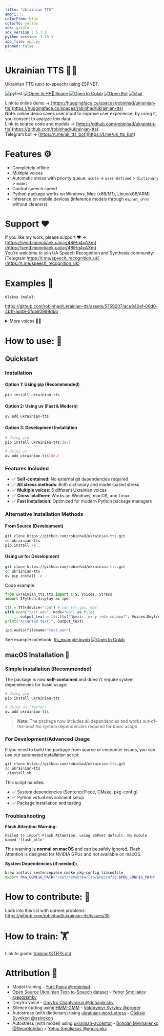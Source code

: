 ```yaml
---
title: "Ukrainian TTS"
emoji: 🐌
colorFrom: blue
colorTo: yellow
sdk: gradio
sdk_version : 5.7.1
python_version: 3.10.3
app_file: app.py
pinned: false
---
```


# Ukrainian TTS 📢🤖
Ukrainian TTS (text-to-speech) using ESPNET.

![pytest](https://github.com/robinhad/ukrainian-tts/actions/workflows/hf-sync.yml/badge.svg)
[![Open In HF🤗 Space ](https://img.shields.io/badge/Open%20Demo-%F0%9F%A4%97%20Space-yellow)](https://huggingface.co/spaces/robinhad/ukrainian-tts)
[![Open In Colab](https://colab.research.google.com/assets/colab-badge.svg)](https://colab.research.google.com/github/robinhad/ukrainian-tts/blob/main/tts_example.ipynb)
[![Open Bot](https://img.shields.io/badge/Open%20Bot%20🤖-Telegram-blue)](https://t.me/uk_tts_bot)
[![chat](https://img.shields.io/badge/chat-Telegram-blue)](https://t.me/speech_recognition_uk)

Link to online demo -> [https://huggingface.co/spaces/robinhad/ukrainian-tts](https://huggingface.co/spaces/robinhad/ukrainian-tts)  
Note: online demo saves user input to improve user experience; by using it, you consent to analyze this data.   
Link to source code and models -> [https://github.com/robinhad/ukrainian-tts](https://github.com/robinhad/ukrainian-tts)  
Telegram bot -> [https://t.me/uk_tts_bot](https://t.me/uk_tts_bot)  

# Features ⚙️
- Completely offline
- Multiple voices
- Automatic stress with priority queue: `acute` -> `user-defined` > `dictionary` > `model`
- Control speech speed
- Python package works on Windows, Mac (x86/M1), Linux(x86/ARM)
- Inference on mobile devices (inference models through `espnet_onnx` without cleaners)


# Support ❤️
If you like my work, please support ❤️ -> [https://send.monobank.ua/jar/48iHq4xAXm](https://send.monobank.ua/jar/48iHq4xAXm)   
You're welcome to join UA Speech Recognition and Synthesis community: [Telegram https://t.me/speech_recognition_uk](https://t.me/speech_recognition_uk)
# Examples 🤖

`Oleksa (male)`:

https://github.com/robinhad/ukrainian-tts/assets/5759207/ace842ef-06d0-4b1f-ad49-5fda92999dbb


<details>
  <summary>More voices 📢🤖</summary>

`Tetiana (female)`:

https://github.com/robinhad/ukrainian-tts/assets/5759207/a6ecacf6-62ae-4fc5-b6d5-41e6cdd3d992

`Dmytro (male)`:

https://github.com/robinhad/ukrainian-tts/assets/5759207/67d3dac9-6626-40ef-98e5-ec194096bbe0

`Lada (female)`:

https://github.com/robinhad/ukrainian-tts/assets/5759207/fcf558b2-3ff9-4539-ad9e-8455b52223a4

`Mykyta (male)`:

https://github.com/robinhad/ukrainian-tts/assets/5759207/033f5215-3f09-4021-ba19-1f55158445ca


</details>


# How to use: 📢

## Quickstart

### Installation

#### Option 1: Using pip (Recommended)
```bash
pip install ukrainian-tts
```

#### Option 2: Using uv (Fast & Modern)
```bash
uv add ukrainian-tts
```

#### Option 3: Development Installation
```bash
# Using pip
pip install ukrainian-tts[dev]

# Using uv
uv add ukrainian-tts[dev]
```

### Features Included
- ✅ **Self-contained**: No external git dependencies required
- ✅ **All stress methods**: Both dictionary and model-based stress
- ✅ **Multiple voices**: 5 different Ukrainian voices
- ✅ **Cross-platform**: Works on Windows, macOS, and Linux
- ✅ **Fast installation**: Optimized for modern Python package managers

### Alternative Installation Methods

#### From Source (Development)
```bash
git clone https://github.com/robinhad/ukrainian-tts.git
cd ukrainian-tts
pip install -e .
```

#### Using uv for Development
```bash
git clone https://github.com/robinhad/ukrainian-tts.git
cd ukrainian-tts
uv pip install -e .
```
Code example:
```python
from ukrainian_tts.tts import TTS, Voices, Stress
import IPython.display as ipd

tts = TTS(device="cpu") # can try gpu, mps
with open("test.wav", mode="wb") as file:
    _, output_text = tts.tts("Привіт, як у тебе справи?", Voices.Dmytro.value, Stress.Dictionary.value, file)
print("Accented text:", output_text)

ipd.Audio(filename="test.wav")
```

See example notebook: [tts_example.ipynb](./tts_example.ipynb)  [![Open In Colab](https://colab.research.google.com/assets/colab-badge.svg)](https://colab.research.google.com/github/robinhad/ukrainian-tts/blob/main/tts_example.ipynb)

## macOS Installation 🍎

### Simple Installation (Recommended)

The package is now **self-contained** and doesn't require system dependencies for basic usage:

```bash
# Using pip
pip install ukrainian-tts

# Using uv (faster)
uv add ukrainian-tts
```

> **Note**: The package now includes all dependencies and works out-of-the-box! No system dependencies required for basic usage.

### For Development/Advanced Usage

If you need to build the package from source or encounter issues, you can use our automated installation script:

```bash
git clone https://github.com/robinhad/ukrainian-tts.git
cd ukrainian-tts
./install.sh
```

This script handles:
- ✅ System dependencies (SentencePiece, CMake, pkg-config)
- ✅ Python virtual environment setup
- ✅ Package installation and testing

### Troubleshooting

**Flash Attention Warning:**
```
Failed to import Flash Attention, using ESPnet default: No module named 'flash_attn'
```
This warning is **normal on macOS** and can be safely ignored. Flash Attention is designed for NVIDIA GPUs and not available on macOS.

**System Dependencies (if needed):**
```bash
brew install sentencepiece cmake pkg-config libsndfile
export PKG_CONFIG_PATH="/opt/homebrew/lib/pkgconfig:$PKG_CONFIG_PATH"
```

# How to contribute: 🙌

Look into this list with current problems: https://github.com/robinhad/ukrainian-tts/issues/35

# How to train: 🏋️
Link to guide: [training/STEPS.md](training/STEPS.md)


# Attribution 🤝

- Model training - [Yurii Paniv @robinhad](https://github.com/robinhad)   
- [Open Source Ukrainian Text-to-Speech dataset](https://github.com/egorsmkv/ukrainian-tts-datasets) - [Yehor Smoliakov @egorsmkv](https://github.com/egorsmkv)   
- Dmytro voice - [Dmytro Chaplynskyi @dchaplinsky](https://github.com/dchaplinsky)  
- Silence cutting using [HMM-GMM](https://github.com/proger/uk) - [Volodymyr Kyrylov @proger](https://github.com/proger)  
- Autostress (with dictionary) using [ukrainian-word-stress](https://github.com/lang-uk/ukrainian-word-stress) - [Oleksiy Syvokon @asivokon](https://github.com/asivokon)    
- Autostress (with model) using [ukrainian-accentor](https://github.com/egorsmkv/ukrainian-accentor) - [Bohdan Mykhailenko @NeonBohdan](https://github.com/NeonBohdan) + [Yehor Smoliakov @egorsmkv](https://github.com/egorsmkv)    
